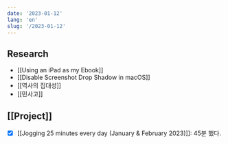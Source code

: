 ```yaml
---
date: '2023-01-12'
lang: 'en'
slug: '/2023-01-12'
---
```


## Research

- [[Using an iPad as my Ebook]]
- [[Disable Screenshot Drop Shadow in macOS]]
- [[역사의 집대성]]
- [[민사고]]

## [[Project]]

- [x] [[Jogging 25 minutes every day (January & February 2023)]]: 45분 했다.
